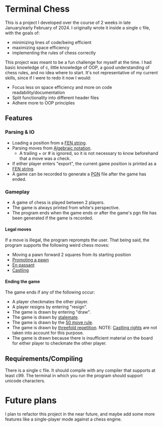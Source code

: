 # Terminal Chess

This is a project I developed over the course of 2 weeks in late January/early February of 2024.
I originally wrote it inside a single c file, with the goals of: 
- minimizing lines of code/being efficient
- maximizing space efficiency
- implementing the rules of chess correctly

This project was meant to be a fun challenge for myself at the time.
I had basic knowledge of c, little knowledge of OOP, a good understanding of chess rules, and no idea where to start.
It's not representative of my current skills, since if I were to redo it now I would:
- Focus less on space efficiency and more on code readability/documentation
- Split functionality into different header files
- Adhere more to OOP principles

## Features

### Parsing & IO

- Loading a position from a [FEN string](https://en.wikipedia.org/wiki/Forsyth–Edwards_Notation).
- Parsing moves from [Algebraic notation](https://en.wikipedia.org/wiki/Algebraic_notation_(chess)).
  - A trailing + or # is ignored, so it is not necessary to know beforehand that a move was a check.
- If either player enters "export", the current game position is printed as a [FEN string](https://en.wikipedia.org/wiki/Forsyth–Edwards_Notation).
- A game can be recorded to generate a [PGN](https://en.wikipedia.org/wiki/Portable_Game_Notation) file after the game has ended.

### Gameplay

- A game of chess is played between 2 players.
- The game is always printed from white's perspective.
- The program ends when the game ends or after the game's pgn file has been generated if the game is recorded.

#### Legal moves
If a move is illegal, the program reprompts the user.
That being said, the program supports the following weird chess moves:
- Moving a pawn forward 2 squares from its starting position
- [Promoting a pawn](https://en.wikipedia.org/wiki/Promotion_(chess))
- [En passant](https://en.wikipedia.org/wiki/En_passant)
- [Castling](https://en.wikipedia.org/wiki/Castling)

#### Ending the game

The game ends if any of the following occur:
  -  A player checkmates the other player.
  -  A player resigns by entering "resign".
  -  The game is drawn by entering "draw".
  -  The game is drawn by [stalemate](https://en.wikipedia.org/wiki/Stalemate).
  -  The game is drawn by the [50 move rule](https://en.wikipedia.org/wiki/Fifty-move_rule).
  -  The game is drawn by [threefold repetition](https://en.wikipedia.org/wiki/Threefold_repetition). NOTE: [Castling rights](https://en.wikipedia.org/wiki/Castling#Castling_rights) are not taken into account for this purpose.
  -  The game is drawn because there is insufficient material on the board for either player to checkmate the other player.

## Requirements/Compiling

There is a single c file.
It should compile with any compiler that supports at least c99.
The terminal in which you run the program should support unicode characters.

# Future plans

I plan to refactor this project in the near future, and maybe add some more features like a single-player mode against a chess engine.
